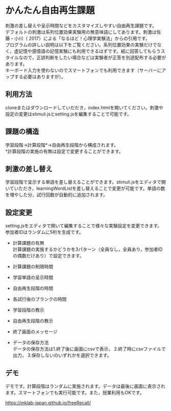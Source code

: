 # かんたん自由再生課題
刺激の差し替えや呈示時間などをカスタマイズしやすい自由再生課題です。    
デフォルトの刺激は系列位置効果実験用の無意味語にしてあります。刺激は佐藤・小川（ 2017）による「なるほど！心理学実験法」からの引用です。    
プログラムの詳しい説明は以下をご覧ください。系列位置効果の実験だけでなく，虚記憶や感情語の記憶実験にも利用できるはずです。紙に回答してもらうスタイルなので，正誤判断をしたい場合などは実験者が正答を別途配布する必要があります。    
キーボード入力を使わないのでスマートフォンでも利用できます（サーバーにアップする必要はありますが）。

## 利用方法
cloneまたはダウンロードしていだだき，index.htmlを開いてください。刺激や設定の変更はstimuli.jsとsetting.jsを編集することで可能です。

## 課題の構造
学習段階→計算段階*→自由再生段階から構成されます。    
*計算段階の実施の有無は設定で変更することができます。

## 刺激の差し替え
学習段階で呈示する単語を差し替えることができます。stimuli.jsをエディタで開いていただき，learningWordListを差し替えることで変更が可能です。単語の数を増やした分，試行回数が自動的に追加されます。

## 設定変更
setting.jsをエディタで開いて編集することで様々な実験設定を変更できます。参加者IDはランダムに5桁を生成です。

 * 計算課題の有無   
  計算課題の実施するかどうかを3パターン（全員なし，全員あり，参加者IDの偶数だけあり）で設定できます。

 * 計算課題の制限時間
 * 学習単語の呈示時間
 * 自由再生段階の時間
 * 各試行後のブランクの時間
 * 学習段階の教示
 * 自由再生段階の教示
 * 終了画面のメッセージ
 * データの保存方法   
データの保存方法は1.終了後に画面にcsvで表示， 2.終了時にcsvファイルで出力， 3.保存しないのいずれかを選択できます。

## デモ
デモです。計算段階はランダムに実施されます。データは最後に画面に表示されます。スマートフォンでも実行可能です。また，授業利用もOKです。

https://mklab-japan.github.io/freeRecall/
